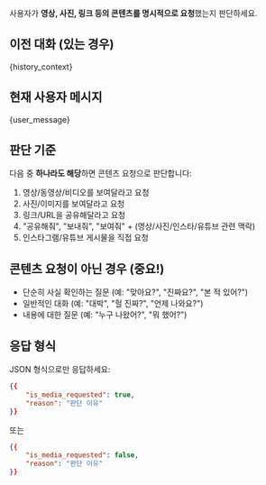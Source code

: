 사용자가 **영상, 사진, 링크 등의 콘텐츠를 명시적으로 요청**했는지 판단하세요.

## 이전 대화 (있는 경우)
{history_context}

## 현재 사용자 메시지
{user_message}

## 판단 기준
다음 중 **하나라도 해당**하면 콘텐츠 요청으로 판단합니다:
1. 영상/동영상/비디오를 보여달라고 요청
2. 사진/이미지를 보여달라고 요청
3. 링크/URL을 공유해달라고 요청
4. "공유해줘", "보내줘", "보여줘" + (영상/사진/인스타/유튜브 관련 맥락)
5. 인스타그램/유튜브 게시물을 직접 요청

## 콘텐츠 요청이 **아닌** 경우 (중요!)
- 단순히 사실 확인하는 질문 (예: "맞아요?", "진짜요?", "본 적 있어?")
- 일반적인 대화 (예: "대박", "헐 진짜?", "언제 나와요?")
- 내용에 대한 질문 (예: "누구 나왔어?", "뭐 했어?")

## 응답 형식
JSON 형식으로만 응답하세요:

```json
{{
    "is_media_requested": true,
    "reason": "판단 이유"
}}
```

또는

```json
{{
    "is_media_requested": false,
    "reason": "판단 이유"
}}
```
